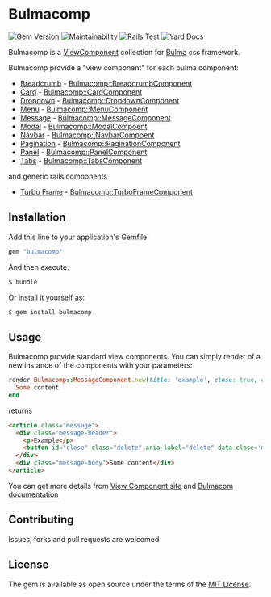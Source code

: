 # Bulmacomp
[![Gem Version](https://badge.fury.io/rb/bulmacomp.svg)](https://badge.fury.io/rb/bulmacomp)
[![Maintainability](https://api.codeclimate.com/v1/badges/b44e91b4f303eb7962b3/maintainability)](https://codeclimate.com/github/isprambiente/bulmacomp/maintainability)
[![Rails Test](https://github.com/isprambiente/bulmacomp/actions/workflows/rubyonrails.yml/badge.svg)](https://github.com/isprambiente/bulmacomp/actions/workflows/rubyonrails.yml)
[![Yard Docs](http://img.shields.io/badge/yard-docs-blue.svg)](https://www.rubydoc.info/github/isprambiente/bulmacomp)

Bulmacomp is a [ViewComponent](https://viewcomponent.org/) collection for [Bulma](https://bulma.io/) css framework.

Bulmacomp provide a "view component" for each bulma component:

* [Breadcrumb](https://bulma.io/documentation/components/breadcrumb/) - [Bulmacomp::BreadcrumbComponent](https://www.rubydoc.info/github/isprambiente/bulmacomp/Bulmacomp/BreadcrumbComponent)
* [Card](https://bulma.io/documentation/components/card/) - [Bulmacomp::CardComponent](https://www.rubydoc.info/github/isprambiente/bulmacomp/Bulmacomp/CardComponent)
* [Dropdown](https://bulma.io/documentation/components/dropdown/) - [Bulmacomp::DropdownComponent](https://www.rubydoc.info/github/isprambiente/bulmacomp/Bulmacomp/DropdownComponent)
* [Menu](https://bulma.io/documentation/components/menu/) - [Bulmacomp::MenuComponent](https://www.rubydoc.info/github/isprambiente/bulmacomp/Bulmacomp/MenuComponent)
* [Message](https://bulma.io/documentation/components/message/) - [Bulmacomp::MessageComponent](https://www.rubydoc.info/github/isprambiente/bulmacomp/Bulmacomp/MessageComponent)
* [Modal](https://bulma.io/documentation/components/modal/) - [Bulmacomp::ModalCompoent](https://www.rubydoc.info/github/isprambiente/bulmacomp/Bulmacomp/ModalCompoent)
* [Navbar](https://bulma.io/documentation/components/navbar/) - [Bulmacomp::NavbarCompoent](https://www.rubydoc.info/github/isprambiente/bulmacomp/Bulmacomp/NavbarComponent)
* [Pagination](https://bulma.io/documentation/components/pagination/) - [Bulmacomp::PaginationComponent](https://www.rubydoc.info/github/isprambiente/bulmacomp/Bulmacomp/PaginationComponent)
* [Panel](https://bulma.io/documentation/components/panel/) - [Bulmacomp::PanelComponent](https://www.rubydoc.info/github/isprambiente/bulmacomp/Bulmacomp/PanelComponent)
* [Tabs](https://bulma.io/documentation/components/tabs/) - [Bulmacomp::TabsComponent](https://www.rubydoc.info/github/isprambiente/bulmacomp/Bulmacomp/TabsComponent)

and  generic rails components
* [Turbo Frame](https://turbo.hotwired.dev/handbook/frames) - [Bulmacomp::TurboFrameComponent](https://www.rubydoc.info/github/isprambiente/bulmacomp/Bulmacomp/TurboFrameComponent)
 

## Installation
Add this line to your application's Gemfile:

```ruby
gem "bulmacomp"
```

And then execute:
```bash
$ bundle
```

Or install it yourself as:
```bash
$ gem install bulmacomp
```

## Usage
Bulmacomp provide standard view components. You can simply render of a new instance of the components with your parameters:
```ruby
render Bulmacomp::MessageComponent.new(title: 'example', close: true, close_options: {id: 'close'}) do
  Some content
end
```
returns
```html
<article class="message">
  <div class="message-header">
    <p>Example</p>
    <button id="close" class="delete" aria-label="delete" data-close='message'></button>
  </div>
  <div class="message-body">Some content</div>
</article>
```
You can get more details from [View Component site](https://viewcomponent.org/) and [Bulmacom documentation](https://rubydoc.info/github/isprambiente/bulmacomp/main)

## Contributing
Issues, forks and pull requests are welcomed

## License
The gem is available as open source under the terms of the [MIT License](https://opensource.org/licenses/MIT).
